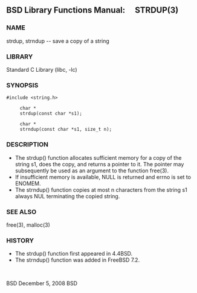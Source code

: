 ## BSD Library Functions Manual:　 STRDUP(3)

### NAME
strdup, strndup -- save a copy of a string

### LIBRARY
Standard C Library (libc, -lc)

### SYNOPSIS
```
#include <string.h>

     char *
     strdup(const char *s1);

     char *
     strndup(const char *s1, size_t n);
```

### DESCRIPTION
- The strdup() function allocates sufficient memory for a copy of the string s1, does the copy, and returns a pointer to it. The pointer may subsequently be used as an argument to the function free(3).
- If insufficient memory is available, NULL is returned and errno is set to ENOMEM.
- The strndup() function copies at most n characters from the string s1 always NUL terminating the copied string.

### SEE ALSO
free(3), malloc(3)

### HISTORY
- The strdup() function first appeared in 4.4BSD.
- The strndup() function was added in FreeBSD 7.2.
<br/>

BSD December 5, 2008 BSD
